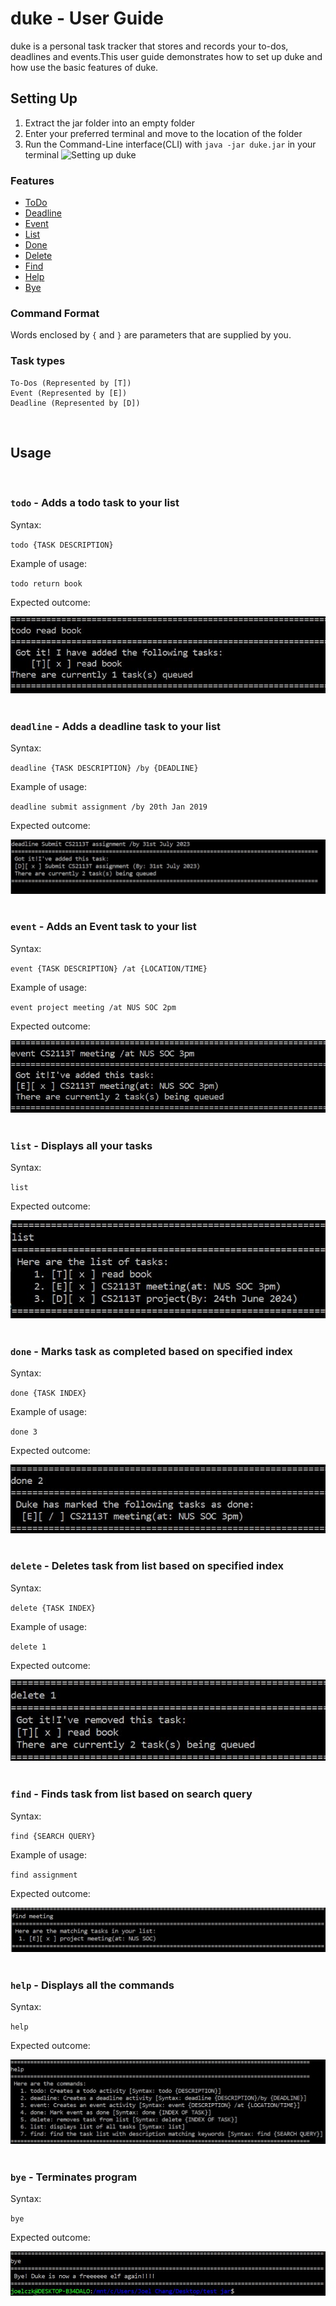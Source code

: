 # duke - User Guide
duke is a personal task tracker that stores and records your to-dos, deadlines and events.This user guide demonstrates
how to set up duke and how use the basic features of duke.

## Setting Up
1. Extract the jar folder into an empty folder
2. Enter your preferred terminal and move to the location of the folder
3. Run the Command-Line interface(CLI) with `java -jar duke.jar` in your terminal
![Setting up duke](/images/startup.JPG)

### Features
+ [ToDo](#todo)
+ [Deadline](#deadline)
+ [Event](#event)
+ [List](#list) 
+ [Done](#done)
+ [Delete](#delete)
+ [Find](#find)
+ [Help](#help)
+ [Bye](#bye)

### Command Format
Words enclosed by `{` and `}` are parameters that are supplied by you.

### Task types
```
To-Dos (Represented by [T])
Event (Represented by [E])
Deadline (Represented by [D])
```
&nbsp;
&nbsp;
&nbsp;
## Usage
&nbsp;
### <a id="todo"></a> `todo` - Adds a todo task to your list

Syntax: 

`todo {TASK DESCRIPTION}`

Example of usage: 

`todo return book`

Expected outcome:

![Adding ToDo task](images/todo.JPG)
&nbsp;
&nbsp;
### <a id="deadline"></a> `deadline` - Adds a deadline task to your list

Syntax:

`deadline {TASK DESCRIPTION} /by {DEADLINE}`

Example of usage: 

`deadline submit assignment /by 20th Jan 2019`

Expected outcome:

![Adding Deadline task](images/deadline.JPG)
&nbsp;
&nbsp;
&nbsp;
### <a id="event"></a> `event` - Adds an Event task to your list

Syntax: 

`event {TASK DESCRIPTION} /at {LOCATION/TIME}`

Example of usage: 

`event project meeting /at NUS SOC 2pm`

Expected outcome:

![Adding Event task](images/event.JPG)
&nbsp;
&nbsp;
&nbsp;
### <a id="list"></a> `list` - Displays all your tasks

Syntax: 

`list`

Expected outcome:

![Listing all tasks](images/list.JPG)
&nbsp;
&nbsp;
&nbsp;
&nbsp;
### <a id="done"></a> `done` - Marks task as completed based on specified index

Syntax: 

`done {TASK INDEX}`

Example of usage: 

`done 3`

Expected outcome:

![Marking tasks as completed](images/done.JPG)
&nbsp;
&nbsp;
&nbsp;
### <a id="delete"></a> `delete` - Deletes task from list based on specified index

Syntax: 

`delete {TASK INDEX}`

Example of usage: 

`delete 1`

Expected outcome:

![Deleting tasks](images/delete.JPG)
&nbsp;
&nbsp;
&nbsp;
### <a id="find"></a> `find` - Finds task from list based on search query

Syntax: 

`find {SEARCH QUERY}`

Example of usage: 

`find assignment`

Expected outcome:

![Finding tasks](images/find.JPG)
&nbsp;
&nbsp;
&nbsp;
### <a id="help"></a> `help` - Displays all the commands

Syntax: 

`help`


Expected outcome:

![help](images/help.JPG)
&nbsp;
&nbsp;
&nbsp;
### <a id="bye"></a> `bye` - Terminates program

Syntax: 

`bye`

Expected outcome:

![bye](images/bye.JPG)
